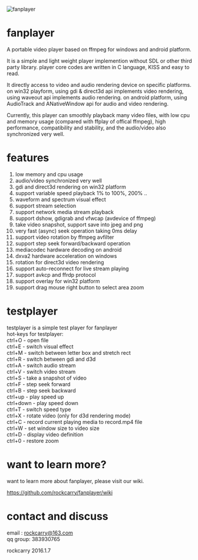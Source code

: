 ![fanplayer](logo/fanplayer.png)

fanplayer
=========

A portable video player based on ffmpeg for windows and android platform.

It is a simple and light weight player implemention without SDL or other third party library. player core codes are written in C language, KISS and easy to read.

It directly access to video and audio rendering device on specific platforms. on win32 playform, using gdi & direct3d api implements video rendering, using waveout api implements audio rendering. on android platform, using AudioTrack and ANativeWindow api for audio and video rendering.

Currently, this player can smoothly playback many video files, with low cpu and memory usage (compared with ffplay of offical ffmpeg), high performance, compatibility and stability, and the audio/video also synchronized very well.


features
========
1.  low memory and cpu usage
2.  audio/video synchronized very well
3.  gdi and direct3d rendering on win32 platform
4.  support variable speed playback 1% to 100%, 200% ..
5.  waveform and spectrum visual effect
6.  support stream selection
7.  support network media stream playback
8.  support dshow, gdigrab and vfwcap (avdevice of ffmpeg)
9.  take video snapshot, support save into jpeg and png
10. very fast (async) seek operation taking 0ms delay
11. support video rotation by ffmpeg avfilter
12. support step seek forward/backward operation
13. mediacodec hardware decoding on android
14. dxva2 hardware acceleration on windows
15. rotation for direct3d video rendering
16. support auto-reconnect for live stream playing
17. support avkcp and ffrdp protocol
18. support overlay for win32 platform
19. support drag mouse right button to select area zoom


testplayer
==========
testplayer is a simple test player for fanplayer  
hot-keys for testplayer:  
ctrl+O    - open file  
ctrl+E    - switch visual effect  
ctrl+M    - switch between letter box and stretch rect  
ctrl+R    - switch between gdi and d3d  
ctrl+A    - switch audio stream  
ctrl+V    - switch video stream  
ctrl+S    - take a snapshot of video  
ctrl+F    - step seek forward  
ctrl+B    - step seek backward  
ctrl+up   - play speed up  
ctrl+down - play speed down  
ctrl+T    - switch speed type  
ctrl+X    - rotate video (only for d3d rendering mode)  
ctrl+C    - record current playing media to record.mp4 file  
ctrl+W    - set window size to video size  
ctrl+D    - display video definition  
ctrl+0    - restore zoom  


want to learn more?
==================
want to learn more about fanplayer, please visit our wiki.

https://github.com/rockcarry/fanplayer/wiki


contact and discuss
===================
email   : rockcarry@163.com  
qq group: 383930765  



rockcarry
2016.1.7

